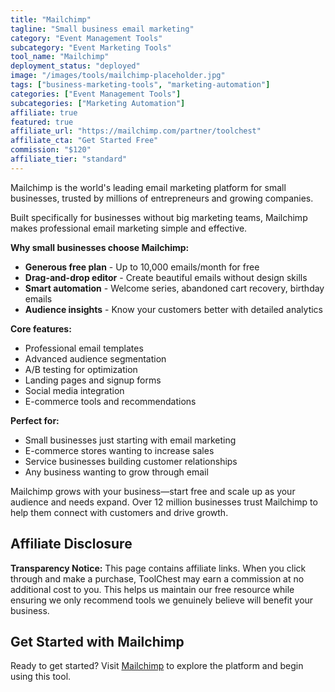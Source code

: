```yaml
---
title: "Mailchimp"
tagline: "Small business email marketing"
category: "Event Management Tools"
subcategory: "Event Marketing Tools"
tool_name: "Mailchimp"
deployment_status: "deployed"
image: "/images/tools/mailchimp-placeholder.jpg"
tags: ["business-marketing-tools", "marketing-automation"]
categories: ["Event Management Tools"]
subcategories: ["Marketing Automation"]
affiliate: true
featured: true
affiliate_url: "https://mailchimp.com/partner/toolchest"
affiliate_cta: "Get Started Free"
commission: "$120"
affiliate_tier: "standard"
---
```

Mailchimp is the world's leading email marketing platform for small businesses, trusted by millions of entrepreneurs and growing companies.

Built specifically for businesses without big marketing teams, Mailchimp makes professional email marketing simple and effective.

**Why small businesses choose Mailchimp:**
- **Generous free plan** - Up to 10,000 emails/month for free
- **Drag-and-drop editor** - Create beautiful emails without design skills
- **Smart automation** - Welcome series, abandoned cart recovery, birthday emails
- **Audience insights** - Know your customers better with detailed analytics

**Core features:**
- Professional email templates
- Advanced audience segmentation
- A/B testing for optimization
- Landing pages and signup forms
- Social media integration
- E-commerce tools and recommendations

**Perfect for:**
- Small businesses just starting with email marketing
- E-commerce stores wanting to increase sales
- Service businesses building customer relationships
- Any business wanting to grow through email

Mailchimp grows with your business—start free and scale up as your audience and needs expand. Over 12 million businesses trust Mailchimp to help them connect with customers and drive growth.


## Affiliate Disclosure

**Transparency Notice:** This page contains affiliate links. When you click through and make a purchase, ToolChest may earn a commission at no additional cost to you. This helps us maintain our free resource while ensuring we only recommend tools we genuinely believe will benefit your business.

## Get Started with Mailchimp

Ready to get started? Visit [Mailchimp](https://mailchimp.com) to explore the platform and begin using this tool.